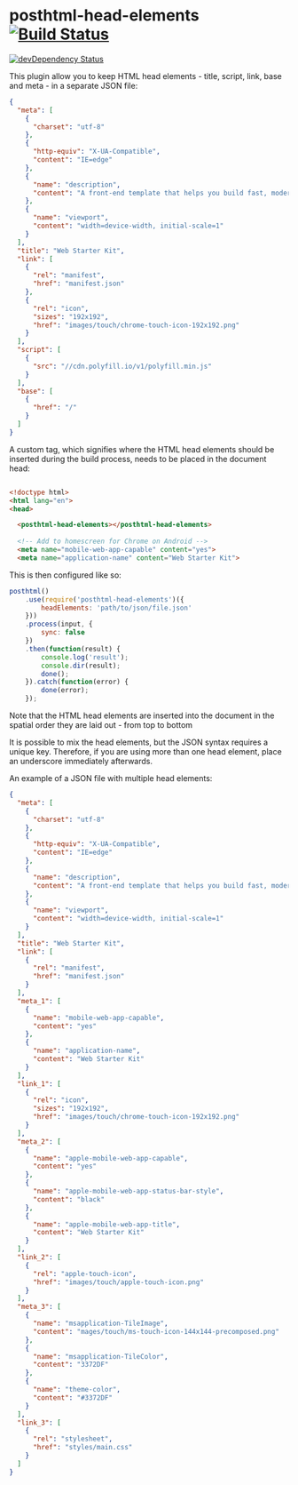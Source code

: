 # posthtml-head-elements [![Build Status][ci-img]][ci]
[![devDependency Status](https://david-dm.org/tcotton/portfolio/dev-status.svg?style=flat-square)](https://david-dm.org/tcotton/posthtml-head-elements#info=devDependencies)

[ci-img]: https://travis-ci.org/TCotton/posthtml-head-elements.svg
[ci]: https://travis-ci.org/TCotton/posthtml-head-elements

This plugin allow you to keep HTML head elements - title, script, link, base and meta - in a separate JSON file:

```json
{
  "meta": [
    {
      "charset": "utf-8"
    },
    {
      "http-equiv": "X-UA-Compatible",
      "content": "IE=edge"
    },
    {
      "name": "description",
      "content": "A front-end template that helps you build fast, modern mobile web apps."
    },
    {
      "name": "viewport",
      "content": "width=device-width, initial-scale=1"
    }
  ],
  "title": "Web Starter Kit",
  "link": [
    {
      "rel": "manifest",
      "href": "manifest.json"
    },
    {
      "rel": "icon",
      "sizes": "192x192",
      "href": "images/touch/chrome-touch-icon-192x192.png"
    }
  ],
  "script": [
    {
      "src": "//cdn.polyfill.io/v1/polyfill.min.js"
    }
  ],
  "base": [
    {
      "href": "/"
    }
  ]
}
```

A custom tag, which signifies where the HTML head elements should be inserted during the build process, needs to be placed in the document head:

```html

<!doctype html>
<html lang="en">
<head>

  <posthtml-head-elements></posthtml-head-elements>
  
  <!-- Add to homescreen for Chrome on Android -->
  <meta name="mobile-web-app-capable" content="yes">
  <meta name="application-name" content="Web Starter Kit">

```


This is then configured like so:

```javascript
posthtml()
    .use(require('posthtml-head-elements')({
        headElements: 'path/to/json/file.json'
    }))
    .process(input, {
        sync: false
    })
    .then(function(result) {
        console.log('result');
        console.dir(result);
        done();
    }).catch(function(error) {
        done(error);
    });
```

Note that the HTML head elements are inserted into the document in the spatial order they are laid out - from top to bottom

It is possible to mix the head elements, but the JSON syntax requires a unique key. Therefore, if you are using more than one head element, place an underscore immediately afterwards.

An example of a JSON file with multiple head elements:

```json
{
  "meta": [
    {
      "charset": "utf-8"
    },
    {
      "http-equiv": "X-UA-Compatible",
      "content": "IE=edge"
    },
    {
      "name": "description",
      "content": "A front-end template that helps you build fast, modern mobile web apps."
    },
    {
      "name": "viewport",
      "content": "width=device-width, initial-scale=1"
    }
  ],
  "title": "Web Starter Kit",
  "link": [
    {
      "rel": "manifest",
      "href": "manifest.json"
    }
  ],
  "meta_1": [
    {
      "name": "mobile-web-app-capable",
      "content": "yes"
    },
    {
      "name": "application-name",
      "content": "Web Starter Kit"
    }
  ],
  "link_1": [
    {
      "rel": "icon",
      "sizes": "192x192",
      "href": "images/touch/chrome-touch-icon-192x192.png"
    }
  ],
  "meta_2": [
    {
      "name": "apple-mobile-web-app-capable",
      "content": "yes"
    },
    {
      "name": "apple-mobile-web-app-status-bar-style",
      "content": "black"
    },
    {
      "name": "apple-mobile-web-app-title",
      "content": "Web Starter Kit"
    }
  ],
  "link_2": [
    {
      "rel": "apple-touch-icon",
      "href": "images/touch/apple-touch-icon.png"
    }
  ],
  "meta_3": [
    {
      "name": "msapplication-TileImage",
      "content": "mages/touch/ms-touch-icon-144x144-precomposed.png"
    },
    {
      "name": "msapplication-TileColor",
      "content": "3372DF"
    },
    {
      "name": "theme-color",
      "content": "#3372DF"
    }
  ],
  "link_3": [
    {
      "rel": "stylesheet",
      "href": "styles/main.css"
    }
  ]
}
```